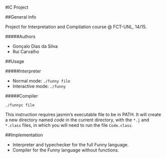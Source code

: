 

#IC Project

##General Info

Project for Interpretation and Compilation course @ FCT-UNL, 14/15.

#####Authors

* Gonçalo Dias da Silva
* Rui Carvalho

##Usage

#####Interpreter

* Normal mode: `./funny file`
* Interactive mode: `./funny`

#####Compiler
    
`./funnyc file`

This instruction requires jasmin’s executable file to be in PATH. It will create a new directory named *code* in the current directory, with the `*.j` and `*.class` files, in which you will need to run the file `Code.class`.

##Implementation

* Interpreter and typechecker for the full Funny language.
* Compiler for the Funny language without functions.